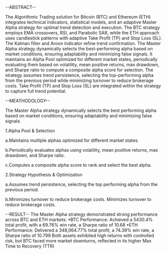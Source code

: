 --ABSTRACT--

The Algorithmic Trading solution for Bitcoin (BTC) and Ethereum 
(ETH) integrates technical indicators, statistical models, and an 
adaptive Master Alpha strategy for optimal trend detection and 
execution. The BTC strategy employs EMA crossovers, RSI, and 
Parabolic SAR, while the ETH approach uses candlestick patterns 
with adaptive Take Profit (TP) and Stop Loss (SL). The Kalman filter 
and Aroon indicator refine trend confirmation. The 
Master Alpha strategy dynamically selects the best-performing 
alpha based on market conditions, ensuring adaptability and 
minimizing false signals. It maintains an Alpha Pool optimized for 
different market states, periodically evaluating them based on 
volatility, mean positive returns, max drawdown, and Sharpe 
ratio to compute a composite alpha score for selection. The 
strategy assumes trend persistence, selecting the top-performing 
alpha from the previous period while minimizing turnover to 
reduce brokerage costs. Take Profit (TP) and Stop Loss (SL) are 
integrated within the strategy to capture full trend potential.


--MEATHODOLOGY--

 The Master Alpha strategy dynamically selects the best
performing alpha based on market conditions, ensuring 
adaptability and minimizing false signals.

1.Alpha Pool & Selection
 
  a.Maintains multiple alphas optimized for different 
  market states.
  
  b.Periodically evaluates alphas using volatility, mean 
  positive returns, max drawdown, and Sharpe ratio.
  
  c.Computes a composite alpha score to rank and 
  select the best alpha.
  
 2.Strategy Hypothesis & Optimization
 
  a.Assumes trend persistence, selecting the top
   performing alpha from the previous period.
  
  b.Minimizes turnover to reduce brokerage costs.
 Minimizes turnover to reduce brokerage costs.


--RESULT--
The Master Alpha strategy demonstrated strong performance 
across BTC and ETH markets:
 •BTC Performance: Achieved a 5430.4% total profit, with a 
69.76% win rate, a Sharpe ratio of 10.68
 •ETH Performance: Delivered a 348,064.77% total profit, a 
74.39% win rate, a Sharpe ratio of 10.799
 Both assets exhibited high returns with controlled risk, but BTC 
faced more market downturns, reflected in its higher Max Time 
to Recovery (TTR)
